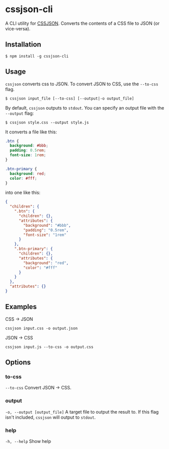# cssjson-cli
A CLI utility for [CSSJSON](https://github.com/aramk/CSSJSON). Converts the contents of a CSS file to JSON (or vice-versa).

## Installation
```
$ npm install -g cssjson-cli
```

## Usage
`cssjson` converts css to JSON. To convert JSON to CSS, use the `--to-css` flag.
```
$ cssjson input_file [--to-css] [--output|-o output_file]
```

By default, `cssjson` outputs to `stdout`. You can specify an output file with the `--output` flag:
```
$ cssjson style.css --output style.js
```

It converts a file like this:

```css
.btn {
  background: #bbb;
  padding: 0.5rem;
  font-size: 1rem;
}

.btn-primary {
  background: red;
  color: #fff;
}
```

into one like this:
```json
{
  "children": {
    ".btn": {
      "children": {},
      "attributes": {
        "background": "#bbb",
        "padding": "0.5rem",
        "font-size": "1rem"
      }
    },
    ".btn-primary": {
      "children": {},
      "attributes": {
        "background": "red",
        "color": "#fff"
      }
    }
  },
  "attributes": {}
}
```

## Examples
CSS -> JSON
```
cssjson input.css -o output.json
```
JSON -> CSS
```
cssjson input.js --to-css -o output.css
```

## Options
### to-css
`--to-css`
Convert JSON -> CSS.

### output
`-o, --output [output_file]`
A target file to output the result to. If this flag isn't included, `cssjson` will output to `stdout`.

### help
`-h, --help`
Show help
